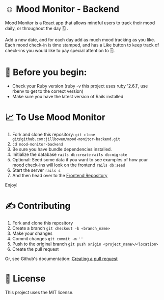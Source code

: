 # ☺️ Mood Monitor - Backend

Mood Monitor is a React app that allows mindful users to track their mood daily, or throughout the day 🗓️ .

Add a new date, and for each day add as much mood tracking as you like. Each mood check-in is time stamped, and has a Like button to keep track of check-ins you would like to pay special attention to 🗒️.

# 🏁 Before you begin:

* Check your Ruby version (ruby -v this project uses ruby '2.6.1', use rbenv to get to the correct version)
* Make sure you have the latest version of Rails installed

# 📈 To Use Mood Monitor

1. Fork and clone this repository: ```git clone git@github.com:jillbowen/mood-monitor-backend.git```
2. ```cd mood-monitor-backend```
3. Be sure you have bundle dependencies installed.
4. Initialize the database ```rails db:create``` ```rails db:migrate```
5. Optional: Seed some data if you want to see examples of how your mood check-ins will look on the frontend ```rails db:seed```
6. Start the server ```rails s```
7. And then head over to the [Frontend Repository](https://github.com/jillbowen/mood-monitor-frontend)

Enjoy! 

# ✍️ Contributing

1. Fork and clone this repository
2. Create a branch ```git checkout -b <branch_name>```
3. Make your changes
4. Commit changes ```git commit -m ''```
5. Push to the original branch ```git push origin <project_name>/<location>```
6. Create the pull request

Or, see Github's documentation: [Creating a pull request](https://help.github.com/en/github/collaborating-with-issues-and-pull-requests/creating-a-pull-request)

# 📎 License

This project uses the MIT license.
